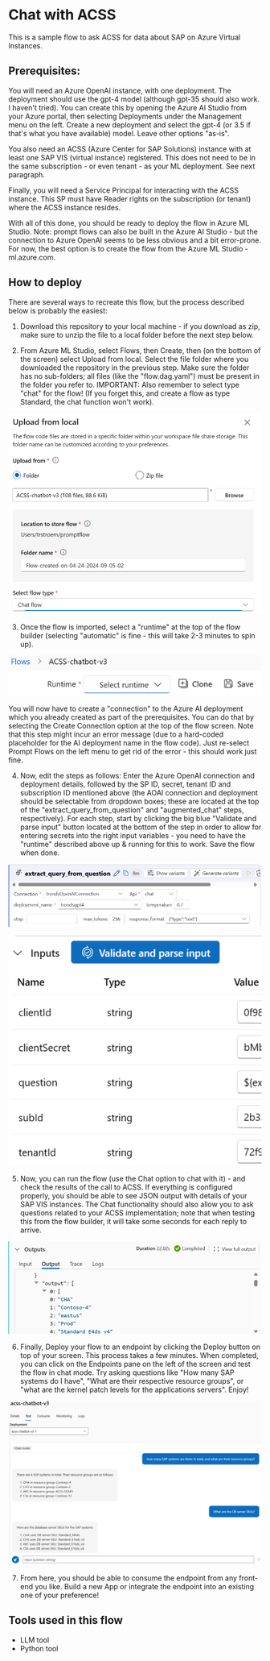 # Chat with ACSS

This is a sample flow to ask ACSS for data about SAP on Azure Virtual Instances.

## Prerequisites:

You will need an Azure OpenAI instance, with one deployment. The deployment should use the gpt-4 model (although gpt-35 should also work. I haven't tried). You can create this by opening the Azure AI Studio from your Azure portal, then selecting Deployments under the Management menu on the left. Create a new deployment and select the gpt-4 (or 3.5 if that's what you have available) model. Leave other options "as-is".

You also need an ACSS (Azure Center for SAP Solutions) instance with at least one SAP VIS (virtual instance) registered. This does not need to be in the same subscription - or even tenant - as your ML deployment. See next paragraph.

Finally, you will need a Service Principal for interacting with the ACSS instance. This SP must have Reader rights on the subscription (or tenant) where the ACSS instance resides.

With all of this done, you should be ready to deploy the flow in Azure ML Studio. Note: prompt flows can also be built in the Azure AI Studio - but the connection to Azure OpenAI seems to be less obvious and a bit error-prone. For now, the best option is to create the flow from the Azure ML Studio - ml.azure.com.

## How to deploy

There are several ways to recreate this flow, but the process described below is probably the easiest:
1. Download this repository to your local machine - if you download as zip, make sure to unzip the file to a local folder before the next step below.

2. From Azure ML Studio, select Flows, then Create, then (on the bottom of the screen) select Upload from local. Select the file folder where you downloaded the repository in the previous step. Make sure the folder has no sub-folders; all files (like the "flow.dag.yaml") must be present in the folder you refer to. IMPORTANT: Also remember to select type "chat" for the flow! (If you forget this, and create a flow as type Standard, the chat function won't work).

![Upload](/images/upload.png?raw=true "Uploading from a local folder")


3. Once the flow is imported, select a "runtime" at the top of the flow builder (selecting "automatic" is fine - this will take 2-3 minutes to spin up).

![Runtime](/images/runtime.png?raw=true "Flow runtime selector")

You will now have to create a "connection" to the Azure AI deployment which you already created as part of the prerequisites. You can do that by selecting the Create Connection option at the top of the flow screen. Note that this step might incur an error message (due to a hard-coded placeholder for the AI deployment name in the flow code). Just re-select Prompt Flows on the left menu to get rid of the error - this should work just fine.

4. Now, edit the steps as follows: Enter the Azure OpenAI connection and deployment details, followed by the SP ID, secret, tenant ID and subscription ID mentioned above (the AOAI connection and deployment should be selectable from dropdown boxes; these are located at the top of the "extract_query_from_question" and "augmented_chat" steps, respectively). For each step, start by clicking the big blue "Validate and parse input" button located at the bottom of the step in order to allow for entering secrets into the right input variables - you need to have the "runtime" described above up & running for this to work. Save the flow when done.

![Connection](/images/connection.png?raw=true "Connection details")

![Inputs](/images/inputs.png?raw=true "Validation and Input section")


5. Now, you can run the flow (use the Chat option to chat with it) - and check the results of the call to ACSS. If everything is configured properly, you should be able to see JSON output with details of your SAP VIS instances. The Chat functionality should also allow you to ask questions related to your ACSS implementation; note that when testing this from the flow builder, it will take some seconds for each reply to arrive.

![Outputs](/images/output.png?raw=true "Output section")


6. Finally, Deploy your flow to an endpoint by clicking the Deploy button on top of your screen. This process takes a few minutes. When completed, you can click on the Endpoints pane on the left of the screen and test the flow in chat mode. Try asking questions like "How many SAP systems do I have", "What are their respective resource groups", or "what are the kernel patch levels for the applications servers". Enjoy!

![Chat](/images/chat.png?raw=true "Chatting with the bot")


7. From here, you should be able to consume the endpoint from any front-end you like. Build a new App or integrate the endpoint into an existing one of your preference!


## Tools used in this flow
- LLM tool
- Python tool
